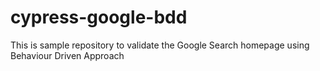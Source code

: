 # cypress-google-bdd
This is sample repository to validate the Google Search homepage using Behaviour Driven Approach
